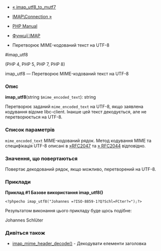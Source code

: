- [« imap_utf8_to_mutf7](function.imap-utf8-to-mutf7.md)
- [IMAP\Connection »](class.imap-connection.md)

- [PHP Manual](index.md)
- [Функції IMAP](ref.imap.md)
- Перетворює MIME-кодований текст на UTF-8

#imap_utf8

(PHP 4, PHP 5, PHP 7, PHP 8)

imap_utf8 — Перетворює MIME-кодований текст на UTF-8

### Опис

**imap_utf8**(string `$mime_encoded_text`): string

Перетворює заданий `mime_encoded_text` на UTF-8, якщо заявлена
кодування відоме libc-client. Інакше цей текст
декодується, але не перетворюється на UTF-8.

### Список параметрів

`mime_encoded_text`
MIME-кодований рядок. Метод кодування MIME та специфікація UTF-8
описані в [»RFC2047](http://www.faqs.org/rfcs/rfc2047) та
[» RFC2044](http://www.faqs.org/rfcs/rfc2044) відповідно.

### Значення, що повертаються

Повертає декодований рядок, якщо можливо, перетворений на
UTF-8.

### Приклади

**Приклад #1 Базове використання **imap_utf8()****

` <?phpecho imap_utf8("Johannes =?ISO-8859-1?Q?Schl=FCter?=");?> `

Результатом виконання цього прикладу буде щось подібне:

Johannes Schlüter

### Дивіться також

- [imap_mime_header_decode()](function.imap-mime-header-decode.md) -
Декодувати елементи заголовка
